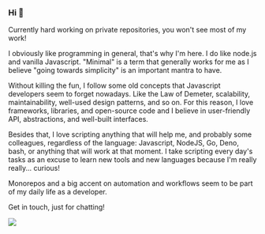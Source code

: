 ### Hi 👋

Currently hard working on private repositories, you won't see most of my work!

I obviously like programming in general, that's why I'm here. I do like node.js and vanilla Javascript. "Minimal" is a term that generally works for me as I believe "going towards simplicity" is an important mantra to have.

Without killing the fun, I follow some old concepts that Javascript developers seem to forget nowadays. Like the Law of Demeter, scalability, maintainability, well-used design patterns, and so on. For this reason, I love frameworks, libraries, and open-source code and I believe in user-friendly API, abstractions, and well-built interfaces.

Besides that, I love scripting anything that will help me, and probably some colleagues, regardless of the language: Javascript, NodeJS, Go, Deno, bash, or anything that will work at that moment. I take scripting every day's tasks as an excuse to learn new tools and new languages because I'm really really... curious!

Monorepos and a big accent on automation and workflows seem to be part of my daily life as a developer.

Get in touch, just for chatting!

<!--
![](https://github.com/soundstep/github-stats/blob/master/generated/overview.svg)
![](https://github.com/soundstep/github-stats/blob/master/generated/languages.svg)
-->

[![](https://github-readme-stats.vercel.app/api?username=soundstep)](https://github.com/anuraghazra/github-readme-stats)
